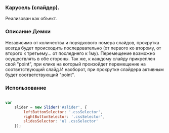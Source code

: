 ### Карусель (слайдер).

Реализован как объект.

### Описание Демки
Независимо от количества и порядкового номера слайдов, прокрутка всегда будет
происходить последовательно (от первого ко второму, от второго к третьему...
от последнего к 1му). Перемещение возможно осуществлять в обе стороны. Так
же, к каждому слайду прикреплен свой "point", при клике на который произойдет
перемещение на соответствующий слайд.И наоборот, при прокрутке слайдера
активным будет соответствующий "point".

### Использование

```javascript

var
    slider = new Slider('#slider', {
        leftButtonSelector: '.cssSelector',
        rightButtonSelector: '.cssSelector',
        slidesSelector: 'ul .cssSelector'
    });

```